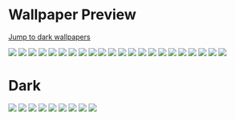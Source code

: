 # Wallpaper Preview
[Jump to dark wallpapers](https://github.com/Styleads/wallpapers/blob/main/dark/wallhaven-lmlk52_1920x1080.png)


![](https://github.com/Styleads/wallpapers/blob/main/6b97ff3b-9d69-4d80-ac1e-f2835d7e1366.png)
![](https://github.com/Styleads/wallpapers/blob/main/b29d428995368315f3f5a21002b566ed.jpg)
![](https://github.com/Styleads/wallpapers/blob/main/bg_22.jpg)
![](https://github.com/Styleads/wallpapers/blob/main/bg_25.jpg)
![](https://github.com/Styleads/wallpapers/blob/main/eva01.png)
![](https://github.com/Styleads/wallpapers/blob/main/f7eedc6e-5002-4214-a925-908eab25b80c.jpg)
![](https://github.com/Styleads/wallpapers/blob/main/forest.jpeg)
![](https://github.com/Styleads/wallpapers/blob/main/gruvbox_abstract.png)
![](https://github.com/Styleads/wallpapers/blob/main/gruvbox_x19qdz.png)
![](https://github.com/Styleads/wallpapers/blob/main/ign_chineseIG.png)
![](https://github.com/Styleads/wallpapers/blob/main/ign_waifu.png)
![](https://github.com/Styleads/wallpapers/blob/main/image0.png)
![](https://github.com/Styleads/wallpapers/blob/main/last-of-us-minimalist-si3ha6lvbb7arl20.jpg)
![](https://github.com/Styleads/wallpapers/blob/main/mechanical-key_2K.png)
![](https://github.com/Styleads/wallpapers/blob/main/nord.jpg)
![](https://github.com/Styleads/wallpapers/blob/main/rocky.jpg)
![](https://github.com/Styleads/wallpapers/blob/main/tapeta.png)
![](https://github.com/Styleads/wallpapers/blob/main/unknown.png)
![](https://github.com/Styleads/wallpapers/blob/main/wall.jpg)
![](https://github.com/Styleads/wallpapers/blob/main/wallhaven-ox8pl5.jpg)
![](https://github.com/Styleads/wallpapers/blob/main/wallhaven-r7lo91_3840x2400.png)
![](https://github.com/Styleads/wallpapers/blob/main/wallpaper.png)

# Dark 

![](https://github.com/Styleads/wallpapers/blob/main/dark/black-and-white-aesthetic-anime-character-jpirei6nnzu1qp6m.jpg)
![](https://github.com/Styleads/wallpapers/blob/main/dark/black-and-white-aesthetic-doodle-characters-crev1jf5zhx2oapc.jpg)
![](https://github.com/Styleads/wallpapers/blob/main/dark/black-and-white-aesthetic-glowing-keyboard-45cx71l747whidc4.jpg)
![](https://github.com/Styleads/wallpapers/blob/main/dark/black-and-white-aesthetic-mountain-emblem-f1nlex7c0mc49d9n.jpg)
![](https://github.com/Styleads/wallpapers/blob/main/dark/black-and-white-aesthetic-mountain-pillars-tsl1dou3532ks76i.jpg)
![](https://github.com/Styleads/wallpapers/blob/main/dark/black-and-white-aesthetic-ripples-from-rain-l4bjrhl8d4u3ddd7.jpg)
![](https://github.com/Styleads/wallpapers/blob/main/dark/black-and-white-aesthetic-winding-road-9642s5hv2j4hdl4m.jpg)
![](https://github.com/Styleads/wallpapers/blob/main/dark/blogger-pinterest-hd-cmjrszr89673jn1v.jpg)
![](https://github.com/Styleads/wallpapers/blob/main/dark/wallhaven-lmlk52_1920x1080.png)

